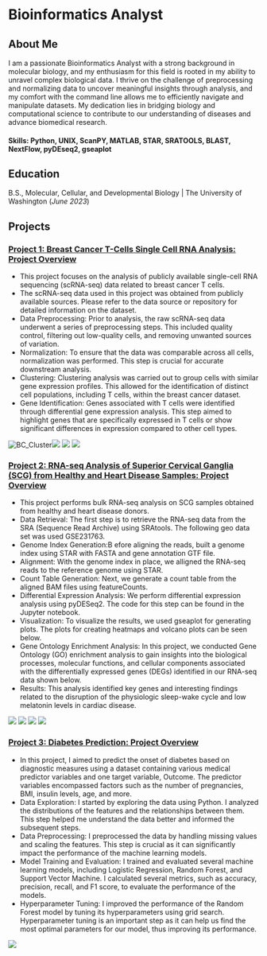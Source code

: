 # Bioinformatics Analyst

## About Me
 I am a passionate Bioinformatics Analyst with a strong background in molecular biology, and my enthusiasm for this field is rooted in my ability to unravel complex biological data.  I thrive on the challenge of preprocessing and normalizing data to uncover meaningful insights through analysis, and my comfort with the command line allows me to efficiently navigate and manipulate datasets.  My dedication lies in bridging biology and computational science to contribute to our understanding of diseases and advance biomedical research.

#### Skills: Python, UNIX, ScanPY, MATLAB, STAR, SRATOOLS, BLAST, NextFlow, pyDEseq2, gseaplot

## Education
B.S., Molecular, Cellular, and Developmental Biology | The University of Washington (_June 2023_)

## Projects
### [Project 1: Breast Cancer T-Cells Single Cell RNA Analysis: Project Overview](https://github.com/JoshTjan/Breast_Cancer_Tcells_SCRNA_Analysis_Project)
* This project focuses on the analysis of publicly available single-cell RNA sequencing (scRNA-seq) data related to breast cancer T cells. 
* The scRNA-seq data used in this project was obtained from publicly available sources. Please refer to the data source or repository for detailed information on the dataset.
* Data Preprocessing: Prior to analysis, the raw scRNA-seq data underwent a series of preprocessing steps. This included quality control, filtering out low-quality cells, and removing unwanted sources of variation.
* Normalization: To ensure that the data was comparable across all cells, normalization was performed. This step is crucial for accurate downstream analysis.
* Clustering: Clustering analysis was carried out to group cells with similar gene expression profiles. This allowed for the identification of distinct cell populations, including T cells, within the breast cancer dataset.
* Gene Identification: Genes associated with T cells were identified through differential gene expression analysis. This step aimed to highlight genes that are specifically expressed in T cells or show significant differences in expression compared to other cell types.
  
![BC_Cluster](/image/BC_Cluster_Labeled.png)![](/image/CD8+marker_dot.png)
![](/image/Memory_Tcell.png)
![](/image/cd4_dot.png)


### [Project 2: RNA-seq Analysis of Superior Cervical Ganglia (SCG) from Healthy and Heart Disease Samples: Project Overview](https://github.com/JoshTjan/RNA-seq-Analysis-of-Superior-Cervical-Ganglia-SCG-from-Healthy-and-Heart-Disease-Sample)
* This project performs bulk RNA-seq analysis on SCG samples obtained from healthy and heart disease donors.
* Data Retrieval: The first step is to retrieve the RNA-seq data from the SRA (Sequence Read Archive) using SRAtools. The following geo data set was used GSE231763.
* Genome Index Generation:B efore aligning the reads, built a genome index using STAR with FASTA and gene annotation GTF file.
* Alignment: With the genome index in place, we alligned the RNA-seq reads to the reference genome using STAR.
* Count Table Generation: Next, we generate a count table from the aligned BAM files using featureCounts.
*  Differential Expression Analysis: We perform differential expression analysis using pyDESeq2. The code for this step can be found in the Jupyter notebook.
*  Visualization: To visualize the results, we used gseaplot for generating plots. The plots for creating heatmaps and volcano plots can be seen below.
*  Gene Ontology Enrichment Analysis: In this project, we conducted Gene Ontology (GO) enrichment analysis to gain insights into the biological processes, molecular functions, and cellular components associated with the differentially expressed genes (DEGs) identified in our RNA-seq data shown below.
*  Results: This analysis identified key genes and interesting findings related to the disruption of the physiologic sleep-wake cycle and low melatonin levels in cardiac disease.

![](/image/DE_genes_heatmap.png)
![](/image/volcano.png)
![](/image/DE_genes_plot.png)
![](/image/enrichment.png)


### [Project 3: Diabetes Prediction: Project Overview](https://github.com/JoshTjan/Diabetes_Prediction)
* In this project, I aimed to predict the onset of diabetes based on diagnostic measures using a dataset containing various medical predictor variables and one target variable, Outcome. The predictor variables encompassed factors such as the number of pregnancies, BMI, insulin levels, age, and more.
* Data Exploration: I started by exploring the data using Python. I analyzed the distributions of the features and the relationships between them. This step helped me understand the data better and informed the subsequent steps.
* Data Preprocessing: I preprocessed the data by handling missing values and scaling the features. This step is crucial as it can significantly impact the performance of the machine learning models.
* Model Training and Evaluation: I trained and evaluated several machine learning models, including Logistic Regression, Random Forest, and Support Vector Machine. I calculated several metrics, such as accuracy, precision, recall, and F1 score, to evaluate the performance of the models.
* Hyperparameter Tuning: I improved the performance of the Random Forest model by tuning its hyperparameters using grid search. Hyperparameter tuning is an important step as it can help us find the most optimal parameters for our model, thus improving its performance.

![](/image/Dia_Pred.png)
